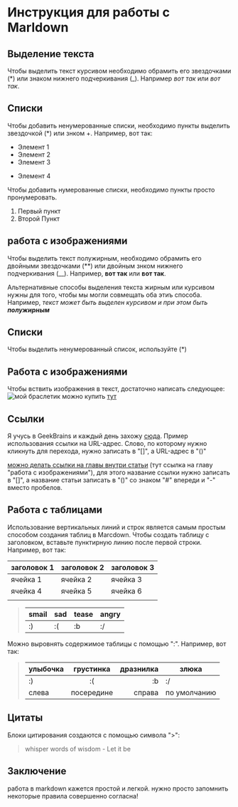 # Инструкция для работы с Marldown

## Выделение текста

Чтобы выделить текст курсивом необходимо обрамить его звездочками (*) или знаком нижнего подчеркивания (_). Например _вот так_ или *вот так*.
## Списки

Чтобы добавить ненумерованные списки, необходимо пункты выделить звездочкой (*) или знком +. Например, вот так:
* Элемент 1
* Элемент 2
* Элемент 3
+ Элемент 4

Чтобы добавить нумерованные списки, необходимо пункты  просто пронумеровать.
1. Первый пункт
2. Второй Пункт

## работа с изображениями

Чтобы выделить текст полужирным, необходимо обрамить его двойными звездочками (**) или двойным знком нижнего подчеркивания (__). Например, __вот так__ или **вот так**.

Альтернативные способы выделения текста жирным или курсивом нужны для того, чтобы мы могли совмещать оба этиъ способа. Например, _текст может быть выделен курсивом и при этом быть **полужирным**_

## Списки
Чтобы выделить ненумерованный список, используйте (*)

## Работа с изображениями

Чтобы вствить изображения в текст, достаточно написать следующее:
![мой браслетик](P1011121.JPG)
можно купить [тут](https://www.wildberries.ru/catalog/44834520/detail.aspx?targetUrl=BP&size=88434537)

## Ссылки

Я учусь в GeekBrains и каждый день захожу [сюда](https://gb.ru/).
Пример использования ссылки на URL-адрес. Слово, по которому нужно кликнуть для перехода, нужно записать в "[]", а URL-адрес в "()"

[можно делать ссылки на главы внутри статьи](#работа-с-изображениями) (тут ссылка на главу "работа с изображениями"), для этого название ссылки нужно записать в "[]", а название статьи записать в "()" со знаком "#" впереди и "-" вместо пробелов.


## Работа с таблицами

Использование вертикальных линий и строк является самым простым способом создания таблиц в Marcdown. Чтобы создать таблицу с заголовком, вставьте пунктирную линию после первой строки.
Например, вот так:

| заголовок 1 | заголовок 2 | заголовок 3 |
|-------------|-------------|-------------|
|   ячейка 1  |   ячейка 2  |  ячейка 3   |
|   ячейка 4  |   ячейка 5  |  ячейка 6   | 
|||

>|smail|sad|tease|angry|
>|---|---|---|---|
>|:)|:(|:b|:/|

Можно выровнять содержимое таблицы с помощью ":". Например, вот так:

>|улыбочка|грустинка|дразнилка|злюка|
>|:---|:---:|---:|---|
>|:)|:(|:b|:/|
>|слева|посередине|справа|по умолчанию|

<!--- Here's my comment --->


## Цитаты

Блоки цитирования создаются с помощью символа ">":

> whisper words of wisdom - Let it be

## Заключение

работа в markdown кажется простой и легкой. нужно просто запомнить некоторые правила
совершенно согласна!
